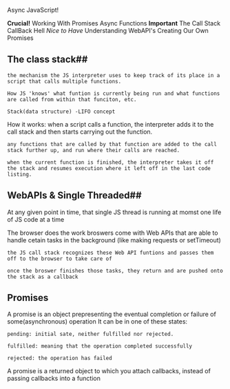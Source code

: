 Async JavaScript!

**Crucial!**
    Working With Promises
    Async Functions
**Important**
    The Call Stack
    CallBack Hell
*Nice to Have*
    Understanding WebAPI's
    Creating Our Own Promises

## The class stack##
    the mechanism the JS interpreter uses to keep track of its place in a script that calls multiple functions.

    How JS 'knows' what funtion is currently being run and what functions are called from within that funciton, etc.

    Stack(data structure) -LIFO concept

How it works:
    when a script calls a function, the interpreter adds it to the call stack and then starts carrying out the function.

    any functions that are called by that function are added to the call stack further up, and run where their calls are reached.

    when the current function is finished, the interpreter takes it off the stack and resumes execution where it left off in the last code listing.

## WebAPIs & Single Threaded##

At any given point in time, that single JS thread is running at momst one life of JS code at a time

The browser does the work
    broswers come with Web APIs that are able to handle cetain tasks in the background (like making requests or setTimeout)

    the JS call stack recognizes these Web API funtions and passes them off to the browser to take care of

    once the broswer finishes those tasks, they return and are pushed onto the stack as a callback

## Promises ##

A promise is an object prepresenting the eventual completion or failure of some(asynchronous) operation
It can be in one of these states:

    pending: initial sate, neither fulfilled nor rejected.

    fulfilled: meaning that the operation completed successfully
    
    rejected: the operation has failed

A promise is a returned object to which you attach callbacks, instead of passing callbacks into a function